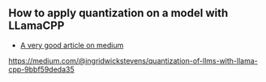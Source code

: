 
## How to apply quantization on a model with LLamaCPP

- [A very good article on medium ](https://medium.com/@ingridwickstevens/quantization-of-llms-with-llama-cpp-9bbf59deda35)

https://medium.com/@ingridwickstevens/quantization-of-llms-with-llama-cpp-9bbf59deda35

